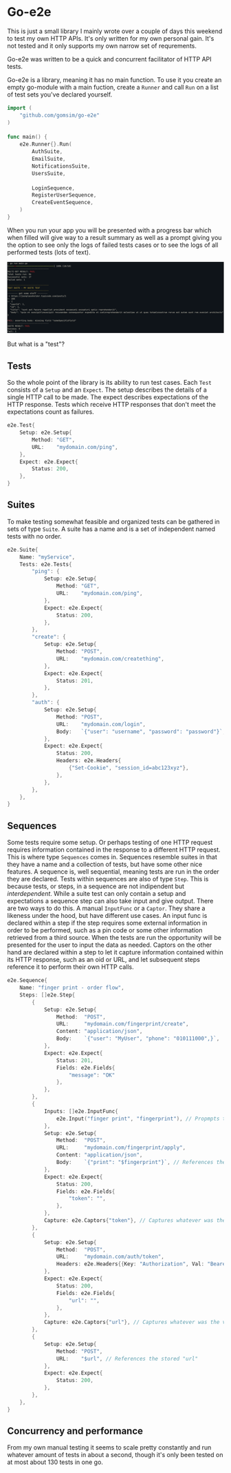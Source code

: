 # Go-e2e
This is just a small library I mainly wrote over a couple of days this weekend to test my own HTTP APIs. It's only written for my own personal gain. It's not tested and it only supports my own narrow set of requrements.

Go-e2e was written to be a quick and concurrent facilitator of HTTP API tests.

Go-e2e is a library, meaning it has no main function. To use it you create an empty go-module with a main fuction, create a `Runner` and call `Run` on a list of test sets you've declared yourself. 

```go
import (
	"github.com/gomsim/go-e2e"
)

func main() {
	e2e.Runner{}.Run(
		AuthSuite,
		EmailSuite,
		NotificationsSuite,
		UsersSuite,

		LoginSequence,
		RegisterUserSequence,
		CreateEventSequence,
	)
}
```

When you run your app you will be presented with a progress bar which when filled will give way to a result summary as well as a prompt giving you the option to see only the logs of failed tests cases or to see the logs of all performed tests (lots of text).

![Successful run](demo/image.png)

But what is a "test"?

## Tests
So the whole point of the library is its ability to run test cases. Each `Test` consists of a `Setup` and an `Expect`. The setup describes the details of a single HTTP call to be made. The expect describes expectations of the HTTP response. Tests which receive HTTP responses that don't meet the expectations count as failures.

```go
e2e.Test{
    Setup: e2e.Setup{
        Method: "GET",
        URL:    "mydomain.com/ping",
    },
    Expect: e2e.Expect{
        Status: 200,
    },
}
```

## Suites
To make testing somewhat feasible and organized tests can be gathered in sets of type `Suite`. A suite has a name and is a set of independent named tests with no order.

```go
e2e.Suite{
	Name: "myService",
	Tests: e2e.Tests{
		"ping": {
			Setup: e2e.Setup{
				Method: "GET",
				URL:    "mydomain.com/ping",
			},
			Expect: e2e.Expect{
				Status: 200,
			},
		},
		"create": {
			Setup: e2e.Setup{
				Method: "POST",
				URL:    "mydomain.com/creatething",
			},
			Expect: e2e.Expect{
				Status: 201,
			},
		},
		"auth": {
			Setup: e2e.Setup{
				Method: "POST",
				URL:    "mydomain.com/login",
				Body:   `{"user": "username", "password": "password"}`,
			},
			Expect: e2e.Expect{
				Status: 200,
				Headers: e2e.Headers{
					{"Set-Cookie", "session_id=abc123xyz"},
				},
			},
		},
	},
}
```

## Sequences
Some tests require some setup. Or perhaps testing of one HTTP request requires information contained in the response to a different HTTP request. This is where type `Sequences` comes in. Sequences resemble suites in that they have a name and a collection of tests, but have some other nice features. A sequence is, well sequential, meaning tests are run in the order they are declared. Tests within sequences are also of type `Step`. This is because tests, or steps, in a sequence are not indipendent but _interdependent_. While a suite test can only contain a setup and expectations a sequence step can also take input and give output. There are two ways to do this. A manual `InputFunc` or a `Captor`. They share a likeness under the hood, but have different use cases. An input func is declared within a step if the step requires some external information in order to be performed, such as a pin code or some other information retrieved from a third source. When the tests are run the opportunity will be presented for the user to input the data as needed. Captors on the other hand are declared within a step to let it capture information contained within its HTTP response, such as an oid or URL, and let subsequent steps reference it to perform their own HTTP calls.

```go
e2e.Sequence{
	Name: "finger print - order flow",
	Steps: []e2e.Step{
		{
			Setup: e2e.Setup{
				Method:  "POST",
				URL:     "mydomain.com/fingerprint/create",
				Content: "application/json",
				Body:    `{"user": "MyUser", "phone": "010111000",}`,
			},
			Expect: e2e.Expect{
				Status: 201,
				Fields: e2e.Fields{
					"message": "OK"
				},
			},
		},
		{
			Inputs: []e2e.InputFunc{
				e2e.Input("finger print", "fingerprint"), // Propmpts the user for "finger print" and stores the input in a memory location called "fingerprint"
			},
			Setup: e2e.Setup{
				Method:  "POST",
				URL:     "mydomain.com/fingerprint/apply",
				Content: "application/json",
				Body:    `{"print": "$fingerprint"}`, // References the stored "fingerprint"
			},
			Expect: e2e.Expect{
				Status: 200,
				Fields: e2e.Fields{
					"token": "",
				},
			},
			Capture: e2e.Captors{"token"}, // Captures whatever was the value of the "token" field in the response body
		},
		{
			Setup: e2e.Setup{
				Method:  "POST",
				URL:     "mydomain.com/auth/token",
				Headers: e2e.Headers{{Key: "Authorization", Val: "Bearer $token"}}, // References the stored "token"
			},
			Expect: e2e.Expect{
				Status: 200,
				Fields: e2e.Fields{
					"url": "",
				},
			},
			Capture: e2e.Captors{"url"}, // Captures whatever was the value of the "url" field in the response body
		},
		{
			Setup: e2e.Setup{
				Method: "POST",
				URL:    "$url", // References the stored "url"
			},
			Expect: e2e.Expect{
				Status: 200,
			},
		},
	},
}
```

## Concurrency and performance
From my own manual testing it seems to scale pretty constantly and run whatever amount of tests in about a second, though it's only been tested on at most about 130 tests in one go.